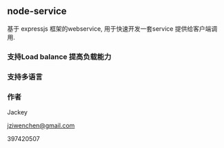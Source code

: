 ## node-service

基于 expressjs 框架的webservice, 用于快速开发一套service 提供给客户端调用.

### 支持Load balance 提高负载能力

### 支持多语言


### 作者

Jackey

jziwenchen@gmail.com

397420507
